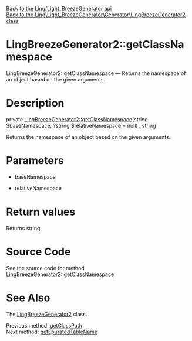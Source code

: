 [Back to the Ling/Light_BreezeGenerator api](https://github.com/lingtalfi/Light_BreezeGenerator/blob/master/doc/api/Ling/Light_BreezeGenerator.md)<br>
[Back to the Ling\Light_BreezeGenerator\Generator\LingBreezeGenerator2 class](https://github.com/lingtalfi/Light_BreezeGenerator/blob/master/doc/api/Ling/Light_BreezeGenerator/Generator/LingBreezeGenerator2.md)


LingBreezeGenerator2::getClassNamespace
================



LingBreezeGenerator2::getClassNamespace — Returns the namespace of an object based on the given arguments.




Description
================


private [LingBreezeGenerator2::getClassNamespace](https://github.com/lingtalfi/Light_BreezeGenerator/blob/master/doc/api/Ling/Light_BreezeGenerator/Generator/LingBreezeGenerator2/getClassNamespace.md)(string $baseNamespace, ?string $relativeNamespace = null) : string




Returns the namespace of an object based on the given arguments.




Parameters
================


- baseNamespace

    

- relativeNamespace

    


Return values
================

Returns string.








Source Code
===========
See the source code for method [LingBreezeGenerator2::getClassNamespace](https://github.com/lingtalfi/Light_BreezeGenerator/blob/master/Generator/LingBreezeGenerator2.php#L1895-L1902)


See Also
================

The [LingBreezeGenerator2](https://github.com/lingtalfi/Light_BreezeGenerator/blob/master/doc/api/Ling/Light_BreezeGenerator/Generator/LingBreezeGenerator2.md) class.

Previous method: [getClassPath](https://github.com/lingtalfi/Light_BreezeGenerator/blob/master/doc/api/Ling/Light_BreezeGenerator/Generator/LingBreezeGenerator2/getClassPath.md)<br>Next method: [getEpuratedTableName](https://github.com/lingtalfi/Light_BreezeGenerator/blob/master/doc/api/Ling/Light_BreezeGenerator/Generator/LingBreezeGenerator2/getEpuratedTableName.md)<br>

